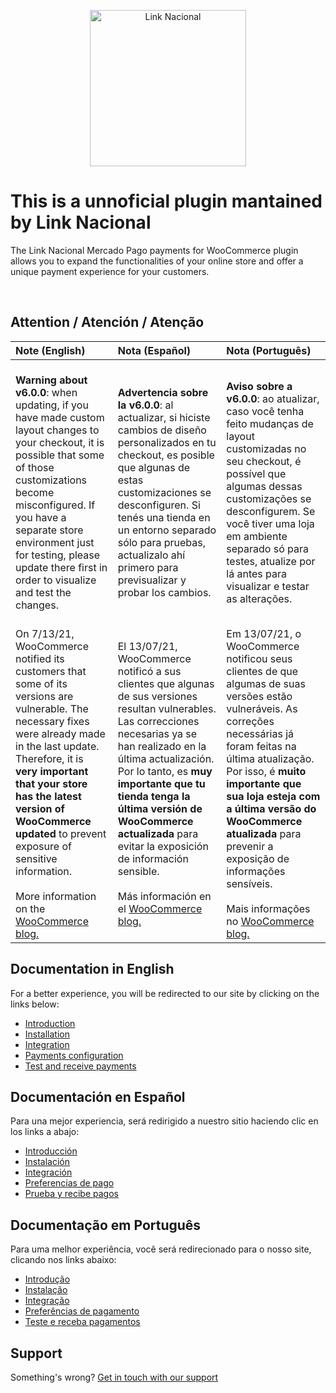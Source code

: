 <p align="center"><a href="https://www.linknacional.com/"><img src="https://api.linknacional.com.br/assets/banner-1544x500.png" height="250" width="auto" alt="Link Nacional">
</a></p>

# This is a unnoficial plugin mantained by Link Nacional

The Link Nacional Mercado Pago payments for WooCommerce plugin allows you to expand the functionalities of your online store and offer a unique payment experience for your customers.

<br/>

## Attention / Atención / Atenção

| Note (English) | Nota (Español) | Nota (Português) |
| :------------  | :------------- | :--------------- |
|<br/> **Warning about v6.0.0**: when updating, if you have made custom layout changes to your checkout, it is possible that some of those customizations become misconfigured. If you have a separate store environment just for testing, please update there first in order to visualize and test the changes. | <br/> **Advertencia sobre la v6.0.0**: al actualizar, si hiciste cambios de diseño personalizados en tu checkout, es posible que algunas de estas customizaciones se desconfiguren. Si tenés una tienda en un entorno separado sólo para pruebas, actualizalo ahí primero para previsualizar y probar los cambios. | <br/>**Aviso sobre a v6.0.0**: ao atualizar, caso você tenha feito mudanças de layout customizadas no seu checkout, é possível que algumas dessas customizações se desconfigurem. Se você tiver uma loja em ambiente separado só para testes, atualize por lá antes para visualizar e testar as alterações.
|<br/>On 7/13/21, WooCommerce notified its customers that some of its versions are vulnerable. The necessary fixes were already made in the last update. Therefore, it is **very important that your store has the latest version of WooCommerce updated** to prevent exposure of sensitive information. <br/> <br/> More information on the [WooCommerce blog.](https://woocommerce.com/pt-br/posts/critical-vulnerability-detected-july-2021/) | <br/> El 13/07/21, WooCommerce notificó a sus clientes que algunas de sus versiones resultan vulnerables. Las correcciones necesarias ya se han realizado en la última actualización. Por lo tanto, es **muy importante que tu tienda tenga la última versión de WooCommerce actualizada** para evitar la exposición de información sensible. <br/> <br/> Más información en el [WooCommerce blog.](https://woocommerce.com/pt-br/posts/critical-vulnerability-detected-july-2021/) | <br/> Em 13/07/21, o WooCommerce notificou seus clientes de que algumas de suas versões estão vulneráveis. As correções necessárias já foram feitas na última atualização. Por isso, é **muito importante que sua loja esteja com a última versão do WooCommerce atualizada** para prevenir a exposição de informações sensíveis. <br/> <br/> Mais informações no [WooCommerce blog.](https://woocommerce.com/pt-br/posts/critical-vulnerability-detected-july-2021/) | 

## Documentation in English

For a better experience, you will be redirected to our site by clicking on the links below:

* [Introduction](https://www.mercadopago.com.ar/developers/en/guides/plugins/woocommerce/introduction/)
* [Installation](https://www.mercadopago.com.ar/developers/en/docs/woocommerce/how-tos/install-module-manually)
* [Integration](https://www.mercadopago.com.ar/developers/en/docs/woocommerce/integration-configuration/plugin-configuration)
* [Payments configuration](https://www.mercadopago.com.ar/developers/en/docs/woocommerce/payments-configuration)
* [Test and receive payments](https://www.mercadopago.com.ar/developers/en/docs/woocommerce/integration-test)

## Documentación en Español

Para una mejor experiencia, será redirigido a nuestro sitio haciendo clic en los links a abajo:

* [Introducción](https://www.mercadopago.com.ar/developers/es/guides/plugins/woocommerce/introduction/)
* [Instalación](https://www.mercadopago.com.ar/developers/es/docs/woocommerce/how-tos/install-module-manually)
* [Integración](https://www.mercadopago.com.ar/developers/es/docs/woocommerce/integration-configuration/plugin-configuration)
* [Preferencias de pago](https://www.mercadopago.com.ar/developers/es/docs/woocommerce/payments-configuration)
* [Prueba y recibe pagos](https://www.mercadopago.com.ar/developers/e/docs/woocommerce/integration-test)

## Documentação em Português

Para uma melhor experiência, você será redirecionado para o nosso site, clicando nos links abaixo:

* [Introdução](https://www.mercadopago.com.br/developers/pt/guides/plugins/woocommerce/introduction/)
* [Instalação](https://www.mercadopago.com.br/developers/pt/docs/woocommerce/how-tos/install-module-manually)
* [Integração](https://www.mercadopago.com.br/developers/pt/docs/woocommerce/integration-configuration/plugin-configuration)
* [Preferências de pagamento](https://www.mercadopago.com.br/developers/pt/docs/woocommerce/payments-configuration)
* [Teste e receba pagamentos](https://www.mercadopago.com.br/developers/pt/docs/woocommerce/integration-test)

## Support

Something's wrong? [Get in touch with our support](https://www.mercadopago.com.ar/developers/en/support)
